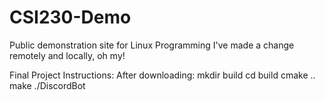 # CSI230-Demo
Public demonstration site for Linux Programming
I've made a change remotely and locally, oh my!

Final Project Instructions:
After downloading:
mkdir build
cd build
cmake ..
make
./DiscordBot
